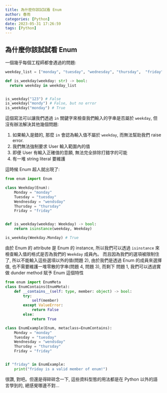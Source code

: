 ```yaml
---
title: 為什麼你該試試看 Enum
author: 春雨
categories: [Python]
date: 2023-05-31 17:26:59
tags: [Python]
---
```




## 為什麼你該試試看 Enum

一個幾乎每個工程師都會遇過的問題:

```python
weekday_list = ["monday", "tuesday", "wednesday", "thursday",  "friday"]

def is_weekday(weekday: str) -> bool:
  return weekday in weekday_list


is_weekday("123") # False
is_weekday("mondy") # False, but no error
is_weekday("monday") # True
```

這個寫法可以讓我們透過 `in` 關鍵字來檢查我們輸入的字串是否屬於 `weekday`, 但沒有辦法解決其他幾個問題:

1. 如果輸入是錯的, 那麼 `in` 會認為輸入值不屬於 `weekday`, 而無法幫助我們 raise error.
2. 我們無法強制要求 User 輸入範圍內的值
3. 即便 User 有輸入正確值的意願, 無法完全排除打錯字的可能
4. 有一堆 string literal 要維護


這時候 Enum 超人就出現了:

```python
from enum import Enum

class Weekday(Enum):
    Monday = "monday"
    Tuesday = "tuesday"
    Wendnesday = "wendsday"
    Thursday = "thursday"
    Friday = "friday"


def is_weekday(weekday: Weekday) -> bool:
    return isinstance(weekday, Weekday)

is_weekday(Weekday.Monday) # True
```

由於 Enum 的 attribute 是 Enum 的 instance, 所以我們可以透過 `isinstance` 來檢查輸入值的格式是否為我們的 `Weekday` 成員內。 而且因為我們的選項被限制住了, 所以不能輸入這些選項以外的值(問題 2), 由於我們是透過 Enum 的成員來選擇值, 也不需要維護一堆零散的字串(問題 4, 問題 3), 而剩下 問題 1, 我們可以透過實做 dunder method 賦予 Enum 這個特性


```python
from enum import EnumMeta
class EnumContains(EnumMeta):
    def __contains__(self: type, member: object) -> bool:
        try:
            self(member)
        except ValueError:
            return False
        else:
            return True

class EnumExample(Enum, metaclass=EnumContains):
    Monday = "monday"
    Tuesday = "tuesday"
    Wendnesday = "wendsday"
    Thursday = "thursday"
    Friday = "friday"


if "friday" in EnumExample:
    print("friday is a valid member of enum!")
```

很讚, 對吧。但還是得碎碎念一下, 這些資料型態的用法都是在 Python 以外的語言學到的, 總感覺哪邊不對...